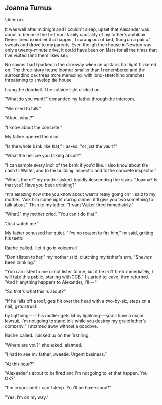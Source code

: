 ## Joanna Turnus
\titlemark

It was well after midnight and I couldn't sleep, upset that Alexander
was about to become the first non-family causality of my father's
ambition. Determined to not let that happen, I sprang out of bed, flung
on a pair of sweats and drove to my parents. Even though their house in
Newton was only a twenty-minute drive, it could have been on Mars for
all the times that I've visited (and them likewise).

No sooner had I parked in the driveway when an upstairs hall light
flickered on. The three-story house loomed smaller than I remembered and
the surrounding oak trees more menacing, with long-stretching branches
threatening to envelop the house.

I rang the doorbell. The outside light clicked on.

"What do you want?" demanded my father through the intercom.

"We need to talk."

"About what?"

"I know about the concrete."

My father opened the door.

"Is the whole bank like that," I asked, "or just the vault?"

"What the hell are you talking about?"

"I can sample every inch of the bank if you'd like. I also know about
the cash to Walter, and to the building inspector and to the concrete
inspector."

"Who's there?" my mother asked, tepidly descending the stairs. "Joanna?
Is that you? Have you been drinking?"

"It's amazing how little you know about what's really going on" I said
to my mother. "Ask him some night during dinner; it'll give you two
something to talk about." Then to my father, "I want Walter fired
immediately."

"What?" my mother cried. "You can't do that."

"Just watch me."

My father schussed her quiet. "I've no reason to fire him," he said,
gritting his teeth.

Rachel called. I let it go to voicemail

"Don't listen to her," my mother said, clutching my father's arm. "She
*has* been drinking."

"You can listen to me or not listen to me, but if he isn't fired
immediately, I will take this public, starting with CCB." I started to
leave, then returned. "And if anything happens to Alexander, I'll---"

"So *that's* what this is about?"

"If he falls off a roof, gets hit over the head with a two-by-six,
steps on a nail, gets struck

by lightning---if his mother gets hit by lightning---you'll have a major
lawsuit. I'm not going to stand idle while you destroy my grandfather's
company." I stormed away without a goodbye.

Rachel called. I picked up on the first ring.

"Where are you?" she asked, alarmed.

"I had to see my father, sweetie. Urgent business."

"At this hour?"

"Alexander's about to be fired and I'm not going to let that happen. You
OK?"

"I'm in your bed. I can't sleep. You'll be home soon?"

"Yes. I'm on my way."